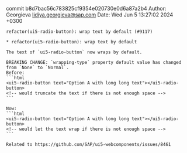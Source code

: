 commit b8d7bac56c783825cf9354e020730e0d6a87a2b4
Author: Georgieva <lidiya.georgieva@sap.com>
Date:   Wed Jun 5 13:27:02 2024 +0300

    refactor(ui5-radio-button): wrap text by default (#9117)
    
    * refactor(ui5-radio-button): wrap text by default
    
    The text of `ui5-radio-button` now wraps by default.
    
    BREAKING CHANGE: `wrapping-type` property default value has changed from `None` to `Normal`.
    Before:
    ```html
    <ui5-radio-button text="Option A with long long text"></ui5-radio-button>
    <!-- would truncate the text if there is not enough space -->
    ```
    
    Now:
    ```html
    <ui5-radio-button text="Option A with long long text"></ui5-radio-button>
    <!-- would let the text wrap if there is not enough space -->
    ```
    
    Related to https://github.com/SAP/ui5-webcomponents/issues/8461
